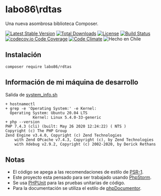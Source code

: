 labo86\rdtas
========
Una nueva asombrosa biblioteca Composer.

[![Latest Stable Version](https://poser.pugx.org/labo86/rdtas/v/stable)](https://packagist.org/packages/labo86/rdtas)
[![Total Downloads](https://poser.pugx.org/labo86/rdtas/downloads)](https://packagist.org/packages/labo86/rdtas)
[![License](https://poser.pugx.org/labo86/rdtas/license)](https://github.com/labo86/rdtas/blob/master/LICENSE)
[![Build Status](https://travis-ci.org/labo86/rdtas.svg?branch=master)](https://travis-ci.org/labo86/rdtas)
[![codecov.io Code Coverage](https://codecov.io/gh/labo86/rdtas/branch/master/graph/badge.svg)](https://codecov.io/github/labo86/rdtas?branch=master)
[![Code Climate](https://codeclimate.com/github/labo86/rdtas/badges/gpa.svg)](https://codeclimate.com/github/labo86/rdtas)
![Hecho en Chile](https://img.shields.io/badge/country-Chile-red)




## Instalación
```
composer require labo86/rdtas
```

## Información de mi máquina de desarrollo
Salida de [system_info.sh](https://github.com/labo86/rdtas/blob/master/scripts/system_info.sh)
```
+ hostnamectl
+ grep -e 'Operating System:' -e Kernel:
  Operating System: Ubuntu 20.04 LTS
            Kernel: Linux 5.4.0-33-generic
+ php --version
PHP 7.4.3 (cli) (built: May 26 2020 12:24:22) ( NTS )
Copyright (c) The PHP Group
Zend Engine v3.4.0, Copyright (c) Zend Technologies
    with Zend OPcache v7.4.3, Copyright (c), by Zend Technologies
    with Xdebug v2.9.2, Copyright (c) 2002-2020, by Derick Rethans
```

## Notas
  - El código se apega a las recomendaciones de estilo de [PSR-1](https://github.com/php-fig/fig-standards/blob/master/accepted/PSR-1-basic-coding-standard.md).
  - Este proyecto esta pensado para ser trabajado usando [PhpStorm](https://www.jetbrains.com/phpstorm).
  - Se usa [PHPUnit](https://phpunit.de/) para las pruebas unitarias de código.
  - Para la documentación se utiliza el estilo de [phpDocumentor](http://docs.phpdoc.org/references/phpdoc/basic-syntax.html). 

